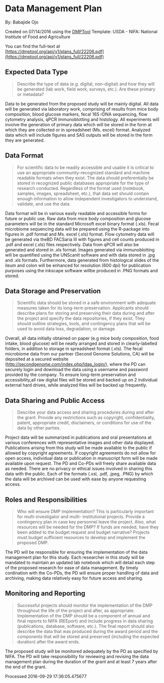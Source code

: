 # Data Management Plan

By: Babajide Ojo

Created on 07/14/2016 using the [DMPTool](https://dmp.cdlib.org/) Template: USDA - NIFA: National Institute of Food and Agriculture

You can find the full-text at [https://dmptool.org/api/v1/plans_full/22206.pdf](https://dmptool.org/api/v1/plans_full/22206.pdf) 

## Expected Data Type

> Describe the type of data (e.g. digital, non-digital) and how they will be generated (lab work, field work, surveys, etc.). Are these primary or metadata?

Data to be generated from the proposed study will be mainly digital. All data will be generated via laboratory work, comprising of results from mice body composition, blood glucose markers, fecal 16S rDNA sequencing, flow cytometry analysis, qPCR immunoblotting and histology. All experiments will involve the generation of primary data which will be stored in the form at which they are collected or in spreadsheet (Ms. excel) format. Analyzed data which will include figures and SAS outputs will be stored in the form they are generated.

## Data Format

> For scientific data to be readily accessible and usable it is critical to use an appropriate community-recognized standard and machine readable formats when they exist. The data should preferentially be stored in recognized public databases appropriate for the type of research conducted. Regardless of the format used (notebook, samples, images, spreadsheet, etc.), that data set should contain enough information to allow independent investigators to understand, validate, and use the data.

Data format will be in various easily readable and accessible forms for future or public use. Raw data from mice body composition and glucose parameters will be in the standard Microsoft excel binary format (.xls). Fecal microbiome sequencing data will be prepared using the R-package into figures in .pdf format and Ms. excel (.xls) format. Flow cytometry data will be generated via theBD FACSaria III with figures and cell counts produced in .pdf and excel (.xls) files respectively. Data from qPCR will also be generated and stored in .xls format. Images generated via immunoblotting will be quantified using the UNScanIt software and with data stored in .jpg and .xls formats. Furthermore, data generated from histological slides of the ileum and colon will be enhanced for resolution (600 dpi) for publication purposes using the inkscape software willbe produced in .PNG formats and stored. 

## Data Storage and Preservation

> Scientific data should be stored in a safe environment with adequate measures taken for its long-term preservation. Applicants should describe plans for storing and preserving their data during and after the project and specify the data repositories, if they exist. They should outline strategies, tools, and contingency plans that will be used to avoid data loss, degradation, or damage.

Overall, all data initially obtained on paper (e.g mice body composition, food intake, blood glucose) will be neatly arranged and stored in clearly-labelled folders, in addition to storage in spreadsheet format (.xls). The fecal microbiome data from our partner (Second Genome Solutions, CA) will be deposited at a secured website (http://secondgenome.com/index.php/ldap_login/), where the PD can securely login and download the data using a username and password provided by the company. To ensure long-term preservation and accessibility,all raw digital files will be stored and backed up on 2 individual external hard drives, while analyzed files will be backed up frequently.

## Data Sharing and Public Access

> Describe your data access and sharing procedures during and after the grant. Provide any restrictions such as copyright, confidentiality, patent, appropriate credit, disclaimers, or conditions for use of the data by other parties.

Project data will be summarized in publications and oral presentations at various conferences with representative images and other data displayed. Publications arising from this study will be made available to the public if allowed by copyright agreements. If copyright agreements do not allow for open access, individual data or publication in manuscript form will be made available upon request. The PD and Co-PDs will freely share available data as needed. There are no privacy or ethical issues involved in sharing this data with the public. Each of the formats (.xsl, .pdf, .jpeg, .PNG) by which the data will be archived can be used with ease by anyone requesting access.

## Roles and Responsibilities

> Who will ensure DMP implementation? This is particularly important for multi-investigator and multi- institutional projects. Provide a contingency plan in case key personnel leave the project. Also, what resources will be needed for the DMP? If funds are needed, have they been added to the budget request and budget narrative? Projects must budget sufficient resources to develop and implement the proposed DMP.

The PD will be responsible for ensuring the implementation of the data management plan for this study. Each researcher in this study will be mandated to maintain an updated lab notebook which will detail each step of the proposed research for ease of data management. By timely cordination with the Co-PDs, the PD will ensure proper handling of data and archiving, making data relatively easy for future access and sharing.

## Monitoring and Reporting

> Successful projects should monitor the implementation of the DMP throughout the life of the project and after, as appropriate. Implementation of the DMP should be a component of annual and final reports to NIFA (REEport) and include progress in data sharing (publications, database, software, etc.). The final report should also describe the data that was produced during the award period and the components that will be stored and preserved (including the expected duration) after the award ends.

The proposed study will be monitored adequately by the PD as specified by NIFA. The PD will take responsibility for reviewing and revising the data management plan during the duration of the grant and at least 7 years after the end of the grant.

Processed 2016-09-29 17:36:05.475677
